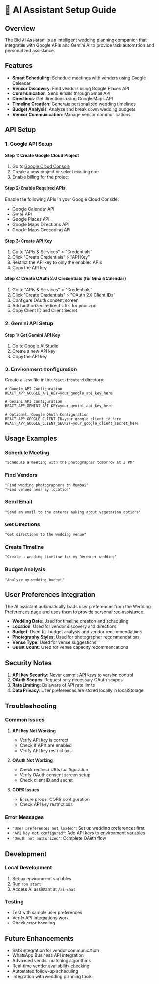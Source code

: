 # 🤖 AI Assistant Setup Guide

## Overview
The Bid AI Assistant is an intelligent wedding planning companion that integrates with Google APIs and Gemini AI to provide task automation and personalized assistance.

## Features
- **Smart Scheduling**: Schedule meetings with vendors using Google Calendar
- **Vendor Discovery**: Find vendors using Google Places API
- **Communication**: Send emails through Gmail API
- **Directions**: Get directions using Google Maps API
- **Timeline Creation**: Generate personalized wedding timelines
- **Budget Analysis**: Analyze and break down wedding budgets
- **Vendor Communication**: Manage vendor communications

## API Setup

### 1. Google API Setup

#### Step 1: Create Google Cloud Project
1. Go to [Google Cloud Console](https://console.cloud.google.com/)
2. Create a new project or select existing one
3. Enable billing for the project

#### Step 2: Enable Required APIs
Enable the following APIs in your Google Cloud Console:
- Google Calendar API
- Gmail API
- Google Places API
- Google Maps Directions API
- Google Maps Geocoding API

#### Step 3: Create API Key
1. Go to "APIs & Services" > "Credentials"
2. Click "Create Credentials" > "API Key"
3. Restrict the API key to only the enabled APIs
4. Copy the API key

#### Step 4: Create OAuth 2.0 Credentials (for Gmail/Calendar)
1. Go to "APIs & Services" > "Credentials"
2. Click "Create Credentials" > "OAuth 2.0 Client IDs"
3. Configure OAuth consent screen
4. Add authorized redirect URIs for your app
5. Copy Client ID and Client Secret

### 2. Gemini API Setup

#### Step 1: Get Gemini API Key
1. Go to [Google AI Studio](https://makersuite.google.com/app/apikey)
2. Create a new API key
3. Copy the API key

### 3. Environment Configuration

Create a `.env` file in the `react-frontend` directory:

```env
# Google API Configuration
REACT_APP_GOOGLE_API_KEY=your_google_api_key_here

# Gemini API Configuration  
REACT_APP_GEMINI_API_KEY=your_gemini_api_key_here

# Optional: Google OAuth Configuration
REACT_APP_GOOGLE_CLIENT_ID=your_google_client_id_here
REACT_APP_GOOGLE_CLIENT_SECRET=your_google_client_secret_here
```

## Usage Examples

### Schedule Meeting
```
"Schedule a meeting with the photographer tomorrow at 2 PM"
```

### Find Vendors
```
"Find wedding photographers in Mumbai"
"Find venues near my location"
```

### Send Email
```
"Send an email to the caterer asking about vegetarian options"
```

### Get Directions
```
"Get directions to the wedding venue"
```

### Create Timeline
```
"Create a wedding timeline for my December wedding"
```

### Budget Analysis
```
"Analyze my wedding budget"
```

## User Preferences Integration

The AI assistant automatically loads user preferences from the Wedding Preferences page and uses them to provide personalized assistance:

- **Wedding Date**: Used for timeline creation and scheduling
- **Location**: Used for vendor discovery and directions
- **Budget**: Used for budget analysis and vendor recommendations
- **Photography Styles**: Used for photographer recommendations
- **Venue Type**: Used for venue suggestions
- **Guest Count**: Used for venue capacity recommendations

## Security Notes

1. **API Key Security**: Never commit API keys to version control
2. **OAuth Scopes**: Request only necessary OAuth scopes
3. **Rate Limiting**: Be aware of API rate limits
4. **Data Privacy**: User preferences are stored locally in localStorage

## Troubleshooting

### Common Issues

1. **API Key Not Working**
   - Verify API key is correct
   - Check if APIs are enabled
   - Verify API key restrictions

2. **OAuth Not Working**
   - Check redirect URIs configuration
   - Verify OAuth consent screen setup
   - Check client ID and secret

3. **CORS Issues**
   - Ensure proper CORS configuration
   - Check API key restrictions

### Error Messages

- `"User preferences not loaded"`: Set up wedding preferences first
- `"API key not configured"`: Add API keys to environment variables
- `"OAuth not authorized"`: Complete OAuth flow

## Development

### Local Development
1. Set up environment variables
2. Run `npm start`
3. Access AI assistant at `/ai-chat`

### Testing
- Test with sample user preferences
- Verify API integrations work
- Check error handling

## Future Enhancements

- SMS integration for vendor communication
- WhatsApp Business API integration
- Advanced vendor matching algorithms
- Real-time vendor availability checking
- Automated follow-up scheduling
- Integration with wedding planning tools 